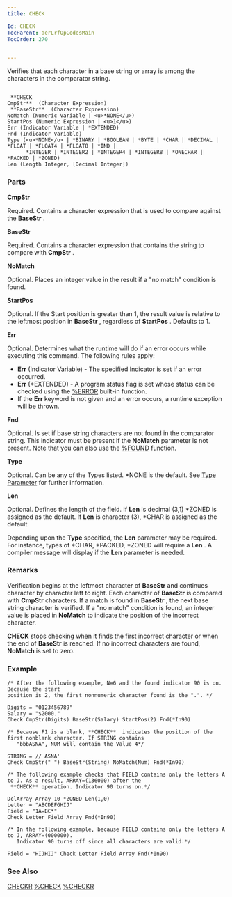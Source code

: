 ```yaml
---
title: CHECK

Id: CHECK
TocParent: aerLrfOpCodesMain
TocOrder: 270


---
```


Verifies that each character in a base string or array is among the characters in the comparator string. 

```

 **CHECK
CmpStr**  (Character Expression)
 **BaseStr**  (Character Expression)
NoMatch (Numeric Variable | <u>*NONE</u>)
StartPos (Numeric Expression | <u>1</u>)
Err (Indicator Variable | *EXTENDED) 
Fnd (Indicator Variable)
Type (<u>*NONE</u> | *BINARY | *BOOLEAN | *BYTE | *CHAR | *DECIMAL | *FLOAT | *FLOAT4 | *FLOAT8 | *IND |
      *INTEGER | *INTEGER2 | *INTEGER4 | *INTEGER8 | *ONECHAR | *PACKED | *ZONED)
Len (Length Integer, [Decimal Integer])
```

### Parts

**CmpStr** 

Required. Contains a character expression that is used to compare against the **BaseStr** .


**BaseStr** 

Required. Contains a character expression that contains the string to compare with **CmpStr** .


**NoMatch** 

Optional. Places an integer value in the result if a "no match" condition is found.


**StartPos** 

Optional. If the Start position is greater than 1, the result value is relative to the leftmost position in **BaseStr** , regardless of **StartPos** . Defaults to 1.


**Err** 

Optional. Determines what the runtime will do if an error occurs while executing this command. The following rules apply: 

- **Err** (Indicator Variable) - The specified Indicator is set if an error occurred.
- **Err** (*EXTENDED) - A program status flag is set whose status can be checked using the [%ERROR](ERROR_Function.html) built-in function.
- If the **Err** keyword is not given and an error occurs, a runtime exception will be thrown.


**Fnd** 

Optional. Is set if base string characters are not found in the comparator string. This indicator must be present if the **NoMatch** parameter is not present. Note that you can also use the [%FOUND](FOUND_Function.html) function.


**Type** 

Optional. Can be any of the Types listed. *NONE is the default. See [Type Parameter](Type_Parameter.html) for further information.


**Len** 

Optional. Defines the length of the field. If **Len** is decimal (3,1) *ZONED is assigned as the default. If **Len** is character (3), *CHAR is assigned as the default. 

Depending upon the **Type** specified, the **Len** parameter may be required. For instance, types of *CHAR, *PACKED, *ZONED will require a **Len** . A compiler message will display if the **Len** parameter is needed.


### Remarks
Verification begins at the leftmost character of **BaseStr** and continues character by character left to right. Each character of **BaseStr** is compared with **CmpStr** characters. If a match is found in **BaseStr** , the next base string character is verified. If a "no match" condition is found, an integer value is placed in **NoMatch** to indicate the position of the incorrect character. 

**CHECK** stops checking when it finds the first incorrect character or when the end of **BaseStr** is reached. If no incorrect characters are found, **NoMatch** is set to zero. 

### Example

```
/* After the following example, N=6 and the found indicator 90 is on. Because the start 
position is 2, the first nonnumeric character found is the ".". */

Digits = "0123456789"
Salary = "$2000."
Check CmpStr(Digits) BaseStr(Salary) StartPos(2) Fnd(*In90)

/* Because F1 is a blank, **CHECK**  indicates the position of the first nonblank character. If STRING contains 
   "bbbASNA", NUM will contain the Value 4*/

STRING = // ASNA'
Check CmpStr(" ") BaseStr(String) NoMatch(Num) Fnd(*In90)

/* The following example checks that FIELD contains only the letters A to J. As a result, ARRAY=(136000) after the
 **CHECK** operation. Indicator 90 turns on.*/

DclArray Array 10 *ZONED Len(1,0)
Letter = "ABCDEFGHIJ"
Field = "1A=BC*"
Check Letter Field Array Fnd(*In90)

/* In the following example, because FIELD contains only the letters A to J, ARRAY=(000000). 
   Indicator 90 turns off since all characters are valid.*/

Field = "HIJHIJ" Check Letter Field Array Fnd(*In90)
```

### See Also
[CHECKR](CHECKR.html)
[%CHECK](CHECK_Function.html)
[%CHECKR](CHECKR_Function.html) 
